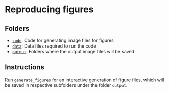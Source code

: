 # Reproducing figures

## Folders
* [`code`](code): Code for generating image files for figures
* [`data`](data): Data files required to run the code
* [`output`](output): Folders where the output image files will be saved

## Instructions

Run `generate_figures` for an interactive generation of figure files, which will be saved in respective subfolders under the folder `output`.
